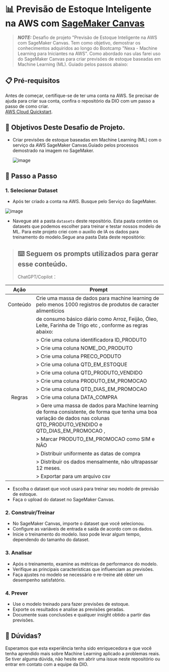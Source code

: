 # 📊 Previsão de Estoque Inteligente na AWS com [SageMaker Canvas](https://aws.amazon.com/pt/sagemaker/canvas/)

> **_NOTE:_**  Desafio de projeto "Previsão de Estoque Inteligente na AWS com SageMaker Canvas. 
Tem como objetivo, demostrar os conhecimentos adquiridos ao longo do Bootcamp "Nexa - Machine Learning para Iniciantes na AWS". 
Como abordado nas ulas farei uso do SageMaker Canvas para criar previsões de estoque baseadas em Machine Learning (ML).
 Guiado pelos passos abaixo:

## 📋 Pré-requisitos

Antes de começar, certifique-se de ter uma conta na AWS. Se precisar de ajuda para criar sua conta, confira o repositório da DIO com um passo a passo de como criar.<br>
 [AWS Cloud Quickstart](https://github.com/digitalinnovationone/aws-cloud-quickstart).


## 🎯 Objetivos Deste Desafio de Projeto.
- Criar previsões de estoque baseadas em Machine Learning (ML) com o serviço da AWS SageMaker Canvas.Guiado pelos processos demostrado na imagem no SageMaker.

  ![image](https://github.com/digitalinnovationone/lab-aws-sagemaker-canvas-estoque/assets/730492/72f5c21f-5562-491e-aa42-2885a3184650)


## 🚀 Passo a Passo

### 1. Selecionar Dataset

-   Após ter criado a conta na AWS. Busque pelo Serviço do SageMaker.

![image](https://github.com/AdrianoProfileAdsCloud/Bootcamp-Nexa-Machine-Learning-para-Iniciantes-na-AWS/blob/main/imagens/Busca%20por%20Servi%C3%A7o%20-%20SageMaker.png)



-   Navegue até a pasta `datasets` deste repositório. Esta pasta contém os datasets que podemos escolher para treinar e testar nossos modelo de ML. Para este projeto criei com o auxilio de IA os dados para treinamento do modelo.Segue ana pasta Data deste repositório:

>## :keyboard: Seguem os prompts utilizados para gerar esse conteúdo.
>
>ChatGPT/Copilot：

|   Ação   |                                     Prompt                                                                                                                                                                                                                                                                         |
| :------: | --------------------------------------------------------------------------------------------------------------------------------------------------------------------------------------------------------------------------------------------------------------------------------------------------------------------------- |
| Conteúdo | Crie uma massa de dados para machine learning de pelo menos 1000 registros de produtos de caracter alimentícios 
|          | de consumo básico diário como Arroz, Feijão, Óleo, Leite,  Farinha de Trigo etc , conforme as regras abaixo:
|          | > Crie uma coluna identificadora ID_PRODUTO
|          | > Crie uma coluna NOME_DO_PRODUTO
|          | > Crie uma coluna PRECO_PODUTO
|          | >  Crie uma coluna QTD_EM_ESTOQUE
|          | >  Crie uma coluna QTD_PRODUTO_VENDIDO
|          | > Crie uma coluna PRODUTO_EM_PROMOCAO
|          | > Crie uma coluna QTD_DIAS_EM_PROMOCAO
|  Regras  | > Crie uma coluna DATA_COMPRA
|          | > Gere uma massa de dados para Machine learning de forma consistente, de forma que tenha uma boa variação de dados nas colunas QTD_PRODUTO_VENDIDO e QTD_DIAS_EM_PROMOCAO ,  |          |    com base no estoque 
|          | > Marcar PRODUTO_EM_PROMOCAO como SIM e NÃO 
|          | > Distribuir uniformente as datas de compra
|          | > Distribuír os dados  mensalmente, não ultrapassar 12 meses.
|          | > Exportar para um arquivo csv |



 
-   Escolha o dataset que você usará para treinar seu modelo de previsão de estoque.
-   Faça o upload do dataset no SageMaker Canvas.

### 2. Construir/Treinar

-   No SageMaker Canvas, importe o dataset que você selecionou.
-   Configure as variáveis de entrada e saída de acordo com os dados.
-   Inicie o treinamento do modelo. Isso pode levar algum tempo, dependendo do tamanho do dataset.

### 3. Analisar

-   Após o treinamento, examine as métricas de performance do modelo.
-   Verifique as principais características que influenciam as previsões.
-   Faça ajustes no modelo se necessário e re-treine até obter um desempenho satisfatório.

### 4. Prever

-   Use o modelo treinado para fazer previsões de estoque.
-   Exporte os resultados e analise as previsões geradas.
-   Documente suas conclusões e qualquer insight obtido a partir das previsões.

## 🤔 Dúvidas?

Esperamos que esta experiência tenha sido enriquecedora e que você tenha aprendido mais sobre Machine Learning aplicado a problemas reais. Se tiver alguma dúvida, não hesite em abrir uma issue neste repositório ou entrar em contato com a equipe da DIO.
